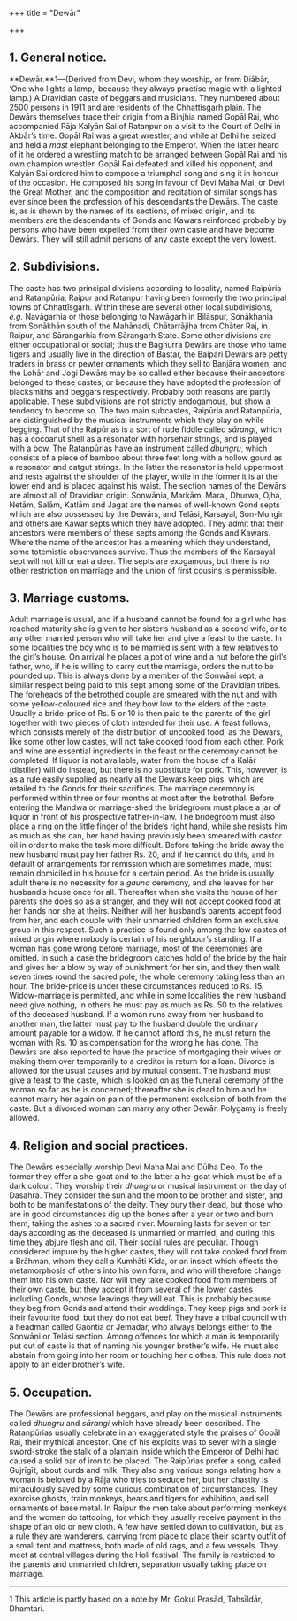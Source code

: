 +++
title = "Dewār"

+++


## 1. General notice.

**Dewār.**1—\(Derived from Devi, whom they worship, or from Diābār, ‘One who lights a lamp,’ because they always practise magic with a lighted lamp.\) A Dravidian caste of beggars and musicians. They numbered about 2500 persons in 1911 and are residents of the Chhattīsgarh plain. The Dewārs themselves trace their origin from a Binjhia named Gopāl Rai, who accompanied Rāja Kalyān Sai of Ratanpur on a visit to the Court of Delhi in Akbār’s time. Gopāl Rai was a great wrestler, and while at Delhi he seized and held a *mast* elephant belonging to the Emperor. When the latter heard of it he ordered a wrestling match to be arranged between Gopāl Rai and his own champion wrestler. Gopāl Rai defeated and killed his opponent, and Kalyān Sai ordered him to compose a triumphal song and sing it in honour of the occasion. He composed his song in favour of Devi Maha Mai, or Devi the Great Mother, and the composition and recitation of similar songs has ever since been the profession of his descendants the Dewārs. The caste is, as is shown by the names of its sections, of mixed origin, and its members are the descendants of Gonds and Kawars reinforced probably by persons who have been expelled from their own caste and have become Dewārs. They will still admit persons of any caste except the very lowest. 



## 2. Subdivisions.

The caste has two principal divisions according to locality, named Raipūria and Ratanpūria, Raipur and Ratanpur having been formerly the two principal towns of Chhattīsgarh. Within these are several other local subdivisions, *e.g.* Navāgarhia or those belonging to Nawāgarh in Bilāspur, Sonākhania from Sonākhān south of the Mahānadi, Chātarrājiha from Chāter Raj, in Raipur, and Sārangarhia from Sārangarh State. Some other divisions are either occupational or social; thus the Baghurra Dewārs are those who tame tigers and usually live in the direction of Bastar, the Baipāri Dewārs are petty traders in brass or pewter ornaments which they sell to Banjāra women, and the Lohār and Jogi Dewārs may be so called either because their ancestors belonged to these castes, or because they have adopted the profession of blacksmiths and beggars respectively. Probably both reasons are partly applicable. These subdivisions are not strictly endogamous, but show a tendency to become so. The two main subcastes, Raipūria and Ratanpūria, are distinguished by the musical instruments which they play on while begging. That of the Raipūrias is a sort of rude fiddle called *sārangi*, which has a cocoanut shell as a resonator with horsehair strings, and is played with a bow. The Ratanpūrias have an instrument called *dhungru*, which consists of a piece of bamboo about three feet long with a hollow gourd as a resonator and catgut strings. In the latter the resonator is held uppermost and rests against the shoulder of the player, while in the former it is at the lower end and is placed against his waist. The section names of the Dewārs are almost all of Dravidian origin. Sonwānia, Markām, Marai, Dhurwa, Ojha, Netām, Salām, Katlām and Jagat are the names of well-known Gond septs which are also possessed by the Dewārs, and Telāsi, Karsayal, Son-Mungir and others are Kawar septs which they have adopted. They admit that their ancestors were members of these septs among the Gonds and Kawars. Where the name of the ancestor has a meaning which they understand, some totemistic observances survive. Thus the members of the Karsayal sept will not kill or eat a deer. The septs are exogamous, but there is no other restriction on marriage and the union of first cousins is permissible. 



## 3. Marriage customs.

Adult marriage is usual, and if a husband cannot be found for a girl who has reached maturity she is given to her sister’s husband as a second wife, or to any other married person who will take her and give a feast to the caste. In some localities the boy who is to be married is sent with a few relatives to the girl’s house. On arrival he places a pot of wine and a nut before the girl’s father, who, if he is willing to carry out the marriage, orders the nut to be pounded up. This is always done by a member of the Sonwāni sept, a similar respect being paid to this sept among some of the Dravidian tribes. The foreheads of the betrothed couple are smeared with the nut and with some yellow-coloured rice and they bow low to the elders of the caste. Usually a bride-price of Rs. 5 or 10 is then paid to the parents of the girl together with two pieces of cloth intended for their use. A feast follows, which consists merely of the distribution of uncooked food, as the Dewārs, like some other low castes, will not take cooked food from each other. Pork and wine are essential ingredients in the feast or the ceremony cannot be completed. If liquor is not available, water from the house of a Kalār \(distiller\) will do instead, but there is no substitute for pork. This, however, is as a rule easily supplied as nearly all the Dewārs keep pigs, which are retailed to the Gonds for their sacrifices. The marriage ceremony is performed within three or four months at most after the betrothal. Before entering the Mandwa or marriage-shed the bridegroom must place a jar of liquor in front of his prospective father-in-law. The bridegroom must also place a ring on the little finger of the bride’s right hand, while she resists him as much as she can, her hand having previously been smeared with castor oil in order to make the task more difficult. Before taking the bride away the new husband must pay her father Rs. 20, and if he cannot do this, and in default of arrangements for remission which are sometimes made, must remain domiciled in his house for a certain period. As the bride is usually adult there is no necessity for a *gauna* ceremony, and she leaves for her husband’s house once for all. Thereafter when she visits the house of her parents she does so as a stranger, and they will not accept cooked food at her hands nor she at theirs. Neither will her husband’s parents accept food from her, and each couple with their unmarried children form an exclusive group in this respect. Such a practice is found only among the low castes of mixed origin where nobody is certain of his neighbour’s standing. If a woman has gone wrong before marriage, most of the ceremonies are omitted. In such a case the bridegroom catches hold of the bride by the hair and gives her a blow by way of punishment for her sin, and they then walk seven times round the sacred pole, the whole ceremony taking less than an hour. The bride-price is under these circumstances reduced to Rs. 15. Widow-marriage is permitted, and while in some localities the new husband need give nothing, in others he must pay as much as Rs. 50 to the relatives of the deceased husband. If a woman runs away from her husband to another man, the latter must pay to the husband double the ordinary amount payable for a widow. If he cannot afford this, he must return the woman with Rs. 10 as compensation for the wrong he has done. The Dewārs are also reported to have the practice of mortgaging their wives or making them over temporarily to a creditor in return for a loan. Divorce is allowed for the usual causes and by mutual consent. The husband must give a feast to the caste, which is looked on as the funeral ceremony of the woman so far as he is concerned; thereafter she is dead to him and he cannot marry her again on pain of the permanent exclusion of both from the caste. But a divorced woman can marry any other Dewār. Polygamy is freely allowed. 



## 4. Religion and social practices.

The Dewārs especially worship Devi Maha Mai and Dūlha Deo. To the former they offer a she-goat and to the latter a he-goat which must be of a dark colour. They worship their *dhungru* or musical instrument on the day of Dasahra. They consider the sun and the moon to be brother and sister, and both to be manifestations of the deity. They bury their dead, but those who are in good circumstances dig up the bones after a year or two and burn them, taking the ashes to a sacred river. Mourning lasts for seven or ten days according as the deceased is unmarried or married, and during this time they abjure flesh and oil. Their social rules are peculiar. Though considered impure by the higher castes, they will not take cooked food from a Brāhman, whom they call a Kumhāti Kīda, or an insect which effects the metamorphosis of others into his own form, and who will therefore change them into his own caste. Nor will they take cooked food from members of their own caste, but they accept it from several of the lower castes including Gonds, whose leavings they will eat. This is probably because they beg from Gonds and attend their weddings. They keep pigs and pork is their favourite food, but they do not eat beef. They have a tribal council with a headman called Gaontia or Jemādar, who always belongs either to the Sonwāni or Telāsi section. Among offences for which a man is temporarily put out of caste is that of naming his younger brother’s wife. He must also abstain from going into her room or touching her clothes. This rule does not apply to an elder brother’s wife. 



## 5. Occupation.

The Dewārs are professional beggars, and play on the musical instruments called *dhungru* and *sārangi* which have already been described. The Ratanpūrias usually celebrate in an exaggerated style the praises of Gopāl Rai, their mythical ancestor. One of his exploits was to sever with a single sword-stroke the stalk of a plantain inside which the Emperor of Delhi had caused a solid bar of iron to be placed. The Raipūrias prefer a song, called Gujrīgīt, about curds and milk. They also sing various songs relating how a woman is beloved by a Rāja who tries to seduce her, but her chastity is miraculously saved by some curious combination of circumstances. They exorcise ghosts, train monkeys, bears and tigers for exhibition, and sell ornaments of base metal. In Raipur the men take about performing monkeys and the women do tattooing, for which they usually receive payment in the shape of an old or new cloth. A few have settled down to cultivation, but as a rule they are wanderers, carrying from place to place their scanty outfit of a small tent and mattress, both made of old rags, and a few vessels. They meet at central villages during the Holi festival. The family is restricted to the parents and unmarried children, separation usually taking place on marriage. 



* * *

1 This article is partly based on a note by Mr. Gokul Prasād, Tahsīldār, Dhamtari. 




